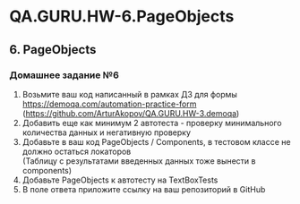 # QA.GURU.HW-6.PageObjects
## 6. PageObjects
### Домашнее задание №6

1) Возьмите ваш код написанный в рамках ДЗ для формы https://demoqa.com/automation-practice-form <br />
(https://github.com/ArturAkopov/QA.GURU.HW-3.demoqa)
2) Добавить еще как минимум 2 автотеста - проверку минимального количества данных и негативную проверку
3) Добавьте в ваш код PageObjects / Components, в тестовом классе не должно остаться локаторов <br />
(Таблицу с результатами введенных данных тоже вынести в components)
4) Добавьте PageObjects к автотесту на TextBoxTests
5) В поле ответа приложите ссылку на ваш репозиторий в GitHub
